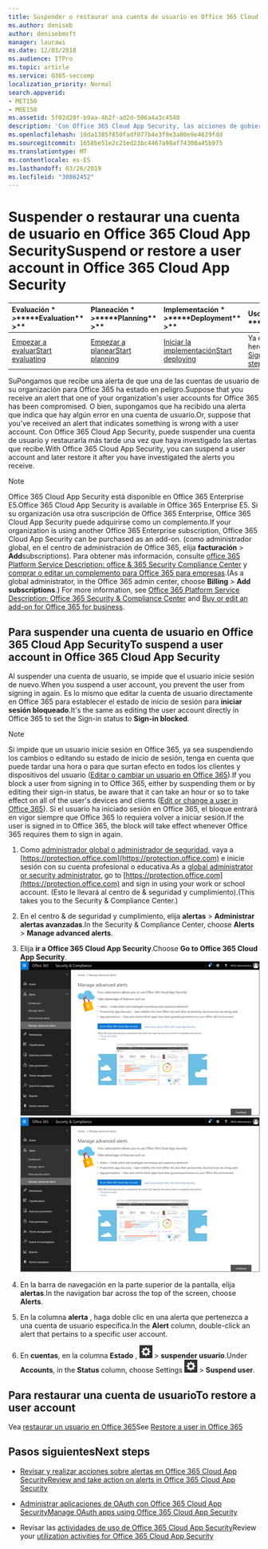 ```yaml
---
title: Suspender o restaurar una cuenta de usuario en Office 365 Cloud App Security
ms.author: deniseb
author: denisebmsft
manager: laurawi
ms.date: 12/03/2018
ms.audience: ITPro
ms.topic: article
ms.service: O365-seccomp
localization_priority: Normal
search.appverid:
- MET150
- MOE150
ms.assetid: 5f02d20f-b9aa-4b2f-ad2d-506a4a3c4540
description: 'Con Office 365 Cloud App Security, las acciones de gobierno que puede realizar son suspender o anular la suspensión de una cuenta de usuario. '
ms.openlocfilehash: 10da1385f850fadf077b4e3f9e3a00e9e4629fdd
ms.sourcegitcommit: 1658be51e2c21ed23bc4467a98af74300a45b975
ms.translationtype: MT
ms.contentlocale: es-ES
ms.lasthandoff: 03/26/2019
ms.locfileid: "30862452"
---
```

# <a name="suspend-or-restore-a-user-account-in-office-365-cloud-app-security"></a><span data-ttu-id="88949-103">Suspender o restaurar una cuenta de usuario en Office 365 Cloud App Security</span><span class="sxs-lookup"><span data-stu-id="88949-103">Suspend or restore a user account in Office 365 Cloud App Security</span></span>

|<span data-ttu-id="88949-104">Evaluación \* *\>*\*</span><span class="sxs-lookup"><span data-stu-id="88949-104">\*\*\*\*Evaluation\*\* \>\*\*</span></span>|<span data-ttu-id="88949-105">Planeación \* *\>*\*</span><span class="sxs-lookup"><span data-stu-id="88949-105">\*\*\*\*Planning\*\* \>\*\*</span></span>|<span data-ttu-id="88949-106">Implementación \* *\>*\*</span><span class="sxs-lookup"><span data-stu-id="88949-106">\*\*\*\*Deployment\*\* \>\*\*</span></span>|<span data-ttu-id="88949-107">Uso \* \* \* \*</span><span class="sxs-lookup"><span data-stu-id="88949-107">\*\*\*\*Utilization\*\*\*\*</span></span>|
|:-----|:-----|:-----|:-----|
|[<span data-ttu-id="88949-108">Empezar a evaluar</span><span class="sxs-lookup"><span data-stu-id="88949-108">Start evaluating</span></span>](office-365-cas-overview.md) <br/> |[<span data-ttu-id="88949-109">Empezar a planear</span><span class="sxs-lookup"><span data-stu-id="88949-109">Start planning</span></span>](get-ready-for-office-365-cas.md) <br/> |[<span data-ttu-id="88949-110">Iniciar la implementación</span><span class="sxs-lookup"><span data-stu-id="88949-110">Start deploying</span></span>](turn-on-office-365-cas.md) <br/> |<span data-ttu-id="88949-111">Ya está aquí.</span><span class="sxs-lookup"><span data-stu-id="88949-111">You are here!</span></span>  <br/> [<span data-ttu-id="88949-112">Siguientes pasos</span><span class="sxs-lookup"><span data-stu-id="88949-112">Next steps</span></span>](#next-steps)<br/> |
   
<span data-ttu-id="88949-113">SuPongamos que recibe una alerta de que una de las cuentas de usuario de su organización para Office 365 ha estado en peligro.</span><span class="sxs-lookup"><span data-stu-id="88949-113">Suppose that you receive an alert that one of your organization's user accounts for Office 365 has been compromised.</span></span> <span data-ttu-id="88949-114">O bien, supongamos que ha recibido una alerta que indica que hay algún error en una cuenta de usuario.</span><span class="sxs-lookup"><span data-stu-id="88949-114">Or, suppose that you've received an alert that indicates something is wrong with a user account.</span></span> <span data-ttu-id="88949-115">Con Office 365 Cloud App Security, puede suspender una cuenta de usuario y restaurarla más tarde una vez que haya investigado las alertas que recibe.</span><span class="sxs-lookup"><span data-stu-id="88949-115">With Office 365 Cloud App Security, you can suspend a user account and later restore it after you have investigated the alerts you receive.</span></span>
  
> [!NOTE]
> <span data-ttu-id="88949-116">Office 365 Cloud App Security está disponible en Office 365 Enterprise E5.</span><span class="sxs-lookup"><span data-stu-id="88949-116">Office 365 Cloud App Security is available in Office 365 Enterprise E5.</span></span> <span data-ttu-id="88949-117">Si su organización usa otra suscripción de Office 365 Enterprise, Office 365 Cloud App Security puede adquirirse como un complemento.</span><span class="sxs-lookup"><span data-stu-id="88949-117">If your organization is using another Office 365 Enterprise subscription, Office 365 Cloud App Security can be purchased as an add-on.</span></span> <span data-ttu-id="88949-118">(como administrador global, en el centro de administración de Office 365, elija **facturación** \> **Add**subscriptions). Para obtener más información, consulte [office 365 Platform Service Description: office &amp; 365 Security Compliance Center](https://technet.microsoft.com/en-us/library/dn933793.aspx) y [comprar o editar un complemento para Office 365 para empresas](https://support.office.com/article/4e7b57d6-b93b-457d-aecd-0ea58bff07a6).</span><span class="sxs-lookup"><span data-stu-id="88949-118">(As a global administrator, in the Office 365 admin center, choose **Billing** \> **Add subscriptions**.) For more information, see [Office 365 Platform Service Description: Office 365 Security &amp; Compliance Center](https://technet.microsoft.com/en-us/library/dn933793.aspx) and [Buy or edit an add-on for Office 365 for business](https://support.office.com/article/4e7b57d6-b93b-457d-aecd-0ea58bff07a6).</span></span> 
  
## <a name="to-suspend-a-user-account-in-office-365-cloud-app-security"></a><span data-ttu-id="88949-119">Para suspender una cuenta de usuario en Office 365 Cloud App Security</span><span class="sxs-lookup"><span data-stu-id="88949-119">To suspend a user account in Office 365 Cloud App Security</span></span>

<span data-ttu-id="88949-120">Al suspender una cuenta de usuario, se impide que el usuario inicie sesión de nuevo.</span><span class="sxs-lookup"><span data-stu-id="88949-120">When you suspend a user account, you prevent the user from signing in again.</span></span> <span data-ttu-id="88949-121">Es lo mismo que editar la cuenta de usuario directamente en Office 365 para establecer el estado de inicio de sesión para **iniciar sesión bloqueado**.</span><span class="sxs-lookup"><span data-stu-id="88949-121">It's the same as editing the user account directly in Office 365 to set the Sign-in status to **Sign-in blocked**.</span></span>
  
> [!NOTE]
> <span data-ttu-id="88949-122">Si impide que un usuario inicie sesión en Office 365, ya sea suspendiendo los cambios o editando su estado de inicio de sesión, tenga en cuenta que puede tardar una hora o para que surtan efecto en todos los clientes y dispositivos del usuario ([Editar o cambiar un usuario en Office 365](https://support.office.com/article/42BB3F17-8F9D-4182-B434-5F1C8024E614#SingleUserPreview)).</span><span class="sxs-lookup"><span data-stu-id="88949-122">If you block a user from signing in to Office 365, either by suspending them or by editing their sign-in status, be aware that it can take an hour or so to take effect on all of the user's devices and clients ([Edit or change a user in Office 365](https://support.office.com/article/42BB3F17-8F9D-4182-B434-5F1C8024E614#SingleUserPreview)).</span></span> <span data-ttu-id="88949-123">Si el usuario ha iniciado sesión en Office 365, el bloque entrará en vigor siempre que Office 365 lo requiera volver a iniciar sesión.</span><span class="sxs-lookup"><span data-stu-id="88949-123">If the user is signed in to Office 365, the block will take effect whenever Office 365 requires them to sign in again.</span></span> 
  
1. <span data-ttu-id="88949-124">Como [administrador global o administrador de seguridad](permissions-in-the-security-and-compliance-center.md), vaya a [https://protection.office.com](https://protection.office.com) e inicie sesión con su cuenta profesional o educativa.</span><span class="sxs-lookup"><span data-stu-id="88949-124">As a [global administrator or security administrator](permissions-in-the-security-and-compliance-center.md), go to [https://protection.office.com](https://protection.office.com) and sign in using your work or school account.</span></span> <span data-ttu-id="88949-125">(Esto le llevará al centro de &amp; seguridad y cumplimiento).</span><span class="sxs-lookup"><span data-stu-id="88949-125">(This takes you to the Security &amp; Compliance Center.)</span></span> 
    
2. <span data-ttu-id="88949-126">En el centro &amp; de seguridad y cumplimiento, elija **alertas** \> **Administrar alertas avanzadas**.</span><span class="sxs-lookup"><span data-stu-id="88949-126">In the Security &amp; Compliance Center, choose **Alerts** \> **Manage advanced alerts**.</span></span>
    
3. <span data-ttu-id="88949-127">Elija **ir a Office 365 Cloud App Security**.</span><span class="sxs-lookup"><span data-stu-id="88949-127">Choose **Go to Office 365 Cloud App Security**.</span></span><br><span data-ttu-id="88949-128">![En el centro &amp; de seguridad y cumplimiento, elija Administrar alertas avanzadas para ir a Office 365 Cloud App Security.](media/958632d4-03e3-4ade-8e22-d5509db6fca7.png)</span><span class="sxs-lookup"><span data-stu-id="88949-128">![In the Security &amp; Compliance Center, choose Manage Advanced Alerts to go to Office 365 Cloud App Security](media/958632d4-03e3-4ade-8e22-d5509db6fca7.png)</span></span><br>
  
4. <span data-ttu-id="88949-129">En la barra de navegación en la parte superior de la pantalla, elija **alertas**.</span><span class="sxs-lookup"><span data-stu-id="88949-129">In the navigation bar across the top of the screen, choose **Alerts**.</span></span>
    
5. <span data-ttu-id="88949-130">En la columna **alerta** , haga doble clic en una alerta que pertenezca a una cuenta de usuario específica.</span><span class="sxs-lookup"><span data-stu-id="88949-130">In the **Alert** column, double-click an alert that pertains to a specific user account.</span></span> 
    
6. <span data-ttu-id="88949-131">En **cuentas**, en la columna **Estado** , ![elija configuración configuración icono](media/e01b75cc-b28f-4b83-8f86-b1b13dc27ab2.png) \> **suspender usuario**.</span><span class="sxs-lookup"><span data-stu-id="88949-131">Under **Accounts**, in the **Status** column, choose Settings ![settings icon](media/e01b75cc-b28f-4b83-8f86-b1b13dc27ab2.png) \> **Suspend user**.</span></span>
    
## <a name="to-restore-a-user-account"></a><span data-ttu-id="88949-132">Para restaurar una cuenta de usuario</span><span class="sxs-lookup"><span data-stu-id="88949-132">To restore a user account</span></span>

<span data-ttu-id="88949-133">Vea [restaurar un usuario en Office 365](https://support.office.com/article/2c261e42-5dd1-48b0-845f-2a016d29cfc1)</span><span class="sxs-lookup"><span data-stu-id="88949-133">See [Restore a user in Office 365](https://support.office.com/article/2c261e42-5dd1-48b0-845f-2a016d29cfc1)</span></span>
  
## <a name="next-steps"></a><span data-ttu-id="88949-134">Pasos siguientes</span><span class="sxs-lookup"><span data-stu-id="88949-134">Next steps</span></span>

- [<span data-ttu-id="88949-135">Revisar y realizar acciones sobre alertas en Office 365 Cloud App Security</span><span class="sxs-lookup"><span data-stu-id="88949-135">Review and take action on alerts in Office 365 Cloud App Security</span></span>](review-office-365-cas-alerts.md)
    
- [<span data-ttu-id="88949-136">Administrar aplicaciones de OAuth con Office 365 Cloud App Security</span><span class="sxs-lookup"><span data-stu-id="88949-136">Manage OAuth apps using Office 365 Cloud App Security</span></span>](manage-app-permissions-in-ocas.md)
    
- <span data-ttu-id="88949-137">Revisar las [actividades de uso de Office 365 Cloud App Security](utilization-activities-for-ocas.md)</span><span class="sxs-lookup"><span data-stu-id="88949-137">Review your [utilization activities for Office 365 Cloud App Security](utilization-activities-for-ocas.md)</span></span>
    

